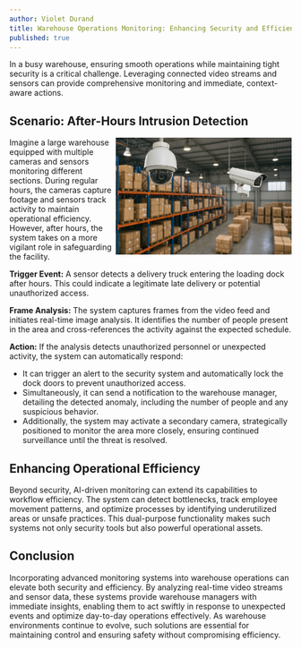 ```yaml
---
author: Violet Durand
title: Warehouse Operations Monitoring: Enhancing Security and Efficiency
published: true
---
```


In a busy warehouse, ensuring smooth operations while maintaining tight security is a critical challenge. Leveraging connected video streams and sensors can provide comprehensive monitoring and immediate, context-aware actions.

## Scenario: After-Hours Intrusion Detection
<img align="right" width="314" src="/Blog/Images/PostImages/2025-05-14/warehouseWithCameras.png" alt="Warehouse equipped with cameras." />

Imagine a large warehouse equipped with multiple cameras and sensors monitoring different sections. During regular hours, the cameras capture footage and sensors track activity to maintain operational efficiency. However, after hours, the system takes on a more vigilant role in safeguarding the facility.

**Trigger Event:** A sensor detects a delivery truck entering the loading dock after hours. This could indicate a legitimate late delivery or potential unauthorized access.


**Frame Analysis:** The system captures frames from the video feed and initiates real-time image analysis. It identifies the number of people present in the area and cross-references the activity against the expected schedule.

**Action:** If the analysis detects unauthorized personnel or unexpected activity, the system can automatically respond:
+ It can trigger an alert to the security system and automatically lock the dock doors to prevent unauthorized access.
+ Simultaneously, it can send a notification to the warehouse manager, detailing the detected anomaly, including the number of people and any suspicious behavior.
+ Additionally, the system may activate a secondary camera, strategically positioned to monitor the area more closely, ensuring continued surveillance until the threat is resolved.

## Enhancing Operational Efficiency

Beyond security, AI-driven monitoring can extend its capabilities to workflow efficiency. The system can detect bottlenecks, track employee movement patterns, and optimize processes by identifying underutilized areas or unsafe practices. This dual-purpose functionality makes such systems not only security tools but also powerful operational assets.

## Conclusion

Incorporating advanced monitoring systems into warehouse operations can elevate both security and efficiency. By analyzing real-time video streams and sensor data, these systems provide warehouse managers with immediate insights, enabling them to act swiftly in response to unexpected events and optimize day-to-day operations effectively. As warehouse environments continue to evolve, such solutions are essential for maintaining control and ensuring safety without compromising efficiency.
